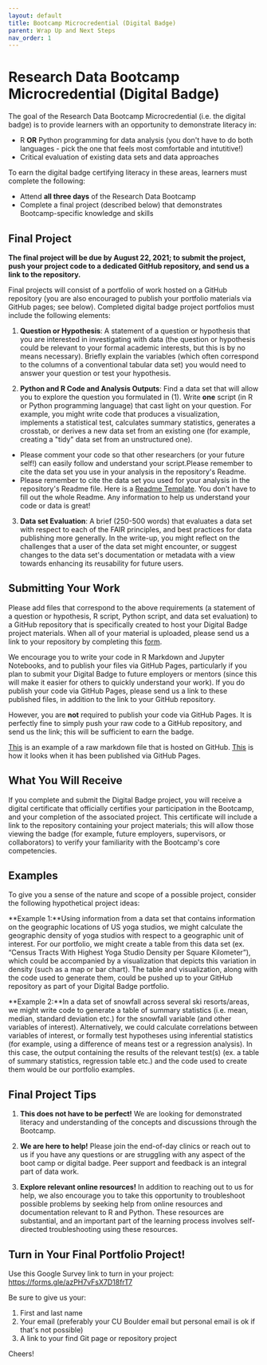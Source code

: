 ```yaml
---
layout: default
title: Bootcamp Microcredential (Digital Badge)
parent: Wrap Up and Next Steps
nav_order: 1
---
```

# Research Data Bootcamp Microcredential (Digital Badge)

The goal of the Research Data Bootcamp Microcredential (i.e. the digital badge) is to provide learners with an opportunity to demonstrate literacy in:

* R **OR** Python programming for data analysis (you don't have to do both languages - pick the one that feels most comfortable and intutitive!)
* Critical evaluation of existing data sets and data approaches

To earn the digital badge certifying literacy in these areas, learners must complete the following:

* Attend **all three days** of the Research Data Bootcamp
* Complete a final project (described below) that demonstrates Bootcamp-specific knowledge and skills  

## Final Project

**The final project will be due by August 22, 2021; to submit the project, push your project code to a dedicated GitHub repository, and send us a link to the repository.**

Final projects will consist of a portfolio of work hosted on a GitHub repository (you are also encouraged to publish your portfolio materials via GitHub pages; see below). Completed digital badge project portfolios must include the following elements:

1. **Question or Hypothesis**: A statement of a question or hypothesis that you are interested in investigating with data (the question or hypothesis could be relevant to your formal academic interests, but this is by no means necessary). Briefly explain the variables (which often correspond to the columns of a conventional tabular data set) you would need to answer your question or test your hypothesis.

2. **Python and R Code and Analysis Outputs**: Find a data set that will allow you to explore the question you formulated in (1). Write **one** script (in R or Python programming language) that cast light on your question. For example, you might write code that produces a visualization, implements a statistical test, calculates summary statistics, generates a crosstab, or derives a new data set from an existing one (for example, creating a "tidy" data set from an unstructured one).    
* Please comment your code so that other researchers (or your future self!) can easily follow and understand your script.Please remember to cite the data set you use in your analysis in the repository's Readme.  
* Please remember to cite the data set you used for your analysis in the repository's Readme file. Here is a [Readme Template](https://drive.google.com/file/d/1h_iBgq3HY0yXyJXDwWpi80GMC2Z4fO9U/view). You don't have to fill out the whole Readme. Any information to help us understand your code or data is great!

3. **Data set Evaluation**: A brief (250-500 words) that evaluates a data set with respect to each of the FAIR principles, and best practices for data publishing more generally. In the write-up, you might reflect on the challenges that a user of the data set might encounter, or suggest changes to the data set's documentation or metadata with a view towards enhancing its reusability for future users.

## Submitting Your Work

Please add files that correspond to the above requirements (a statement of a question or hypothesis, R script, Python script, and data set evaluation) to a GitHub repository that is specifically created to host your Digital Badge project materials. When all of your material is uploaded, please send us a link to your repository by completing this [form](https://docs.google.com/forms/d/e/1FAIpQLSfE3rX2WKez1PpaEHQ50v62TdJIZ0lzJpiobLYxcSQCRnZwLA/viewform).

We encourage you to write your code in R Markdown and Jupyter Notebooks, and to publish your files via GitHub Pages, particularly if you plan to submit your Digital Badge to future employers or mentors (since this will make it easier for others to quickly understand your work). If you do publish your code via GitHub Pages, please send us a link to these published files, in addition to the link to your GitHub repository.

However, you are **not** required to publish your code via GitHub Pages. It is perfectly fine to simply push your raw code to a GitHub repository, and send us the link; this will be sufficient to earn the badge.

[This](https://github.com/CU-Boulder-CRDDS/data_bootcamp/blob/main/R_MATERIALS/BootCamp_R.rmd ) is an example of a raw markdown file that is hosted on GitHub. [This](https://cu-boulder-crdds.github.io/data_bootcamp/R_MATERIALS/BootCamp_R.html) is how it looks when it has been published via GitHub Pages.

## What You Will Receive

If you complete and submit the Digital Badge project, you will receive a digital certificate that officially certifies your participation in the Bootcamp, and your completion of the associated project. This certificate will include a link to the repository containing your project materials; this will allow those viewing the badge (for example, future employers, supervisors, or collaborators) to verify your familiarity with the Bootcamp's core competencies.

## Examples

To give you a sense of the nature and scope of a possible project, consider the following hypothetical project ideas:

**Example 1:**Using information from a data set that contains information on the geographic locations of US yoga studios, we might calculate the geographic density of yoga studios with respect to a geographic unit of interest. For our portfolio, we might create a table from this data set (ex. “Census Tracts With Highest Yoga Studio Density per Square Kilometer”), which could be accompanied by a visualization that depicts this variation in density (such as a map or bar chart). The table and visualization, along with the code used to generate them, could be pushed up to your GitHub repository as part of your Digital Badge portfolio.


**Example 2:**In a data set of snowfall across several ski resorts/areas, we might write code to generate a table of  summary statistics (i.e. mean, median, standard deviation etc.) for the snowfall variable (and other variables of interest). Alternatively, we could calculate correlations between variables of interest, or formally test hypotheses  using inferential statistics (for example, using a difference of means test or a regression analysis). In this case, the output containing the results of the relevant test(s) (ex. a table of summary statistics, regression table etc.) and the code used to create them would be our portfolio examples.

## Final Project Tips

1. **This does not have to be perfect!** We are looking for demonstrated literacy and understanding of the concepts and discussions through the Bootcamp.

2. **We are here to help!** Please join the end-of-day clinics or reach out to us if you have any questions or are struggling with any aspect of the boot camp or digital badge. Peer support and feedback is an integral part of data work.

3. **Explore relevant online resources!** In addition to reaching out to us for help, we also encourage you to take this opportunity to troubleshoot possible problems by seeking help from online resources and documentation relevant to R and Python. These resources are substantial, and an important part of the learning process involves self-directed troubleshooting using these resources.

## Turn in Your Final Portfolio Project!
Use this Google Survey link to turn in your project: https://forms.gle/azPH7vFsX7D18frT7

Be sure to give us your:
1. First and last name
2. Your email (preferably your CU Boulder email but personal email is ok if that's not possible)
3. A link to your find Git page or repository project

Cheers!
